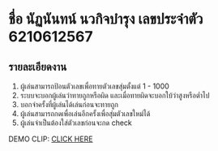 # ชื่อ นัฏนันทน์ นวกิจบำรุง เลขประจำตัว 6210612567
## รายละเอียดงาน
1. ผู้เล่นสามารถป้อนตัวเลขเพื่อทายตัวเลขสุ่มตั้งแต่ 1 - 1000
2. ระบบจะบอกผู้เล่นว่าทายถูกหรือผิด และเมื่อทายผิดจะบอกใบ้ว่าสูงหรือต่ำไป
3. บอกจำครั้งที่ผู้เล่นได้เล่นก่อนจะทายถูก
4. ผู้เล่นสามารถกดเพื่อเล่นอีกครั้งเพื่อสุ่มตัวเลขใหม่ได้
5. ผู้เล่นจำเป็นต้องใส่ตัวเลขก่อนจะกด check

DEMO CLIP: [CLICK HERE](https://youtu.be/4Ft-GmNDUWc)
